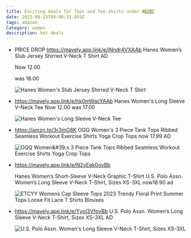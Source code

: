```yaml
---
title: Exciting deals for Tops and Tee-shirts under 💲2️⃣0️⃣
date: 2023-08-15T09:06:31.059Z
tags: amazon
Category: women
description: hot deals
---
```

* PRICE DROP
  https://mavely.app.link/e/jNndr4VXAAb
  Hanes Women’s Slub Jersey Shirred V-Neck T Shirt
  AD

  Now 12.00

  was 18.00<!--StartFragment-->

  ![Hanes Women's Slub Jersey Shirred V-Neck T Shirt](https://i5.walmartimages.com/seo/Hanes-Women-s-Slub-Jersey-Shirred-V-Neck-T-Shirt_a29ca2be-022e-45a2-ac9a-a7d746b04ca6_1.d7a2597f4a9b4568ce23f99329bbdd41.jpeg?odnHeight=2000&odnWidth=2000&odnBg=FFFFFF)

  <!--EndFragment-->
* https://mavely.app.link/e/hk0mWacYAAb
  Hanes Women's Long Sleeve V-Neck Tee
  Now 12.00
  was 17.00<!--StartFragment-->

  ![Hanes Women's Long Sleeve V-Neck Tee](https://i5.walmartimages.com/seo/Hanes-Women-s-Long-Sleeve-V-Neck-Tee_81ae04b6-542e-40e4-8fa5-d3bbb8e3a7d4.f1fe1bf3572bf7e73de171feebf8b955.jpeg?odnHeight=612&odnWidth=612&odnBg=FFFFFF)

  <!--EndFragment-->
* https://amzn.to/3r3mG8K
  OQQ Women's 3 Piece Tank Tops Ribbed Seamless Workout Exercise Shirts Yoga Crop Tops now 17.99
  AD

  ![OQQ Women\&#39;s 3 Piece Tank Tops Ribbed Seamless Workout Exercise Shirts Yoga Crop Tops](https://m.media-amazon.com/images/I/51d6OtIphjL._AC_UY679_.jpg)

  <!--EndFragment-->
* https://mavely.app.link/e/N2vEek0ovBb

  Hanes Women’s Short-Sleeve V-Neck Graphic T-Shirt 
  U.S. Polo Assn. Women’s Long Sleeve V-Neck T-Shirt, Sizes XS-3XL now18.90 ad<!--StartFragment-->

  ![ETCYY Womens Cap Sleeve Tops 2023 Trendy Floral Print Summer Tops Loose Fit Lace T Shirts Blouses](https://m.media-amazon.com/images/I/61Uv5Y+nd9L._AC_UY679_.jpg)

  <!--EndFragment-->


* https://mavely.app.link/e/YyoI3VfpvBb
  U.S. Polo Assn. Women’s Long Sleeve V-Neck T-Shirt, Sizes XS-3XL
  AD<!--StartFragment-->

  ![U.S. Polo Assn. Women's Long Sleeve V-Neck T-Shirt, Sizes XS-3XL](https://i5.walmartimages.com/seo/U-S-Polo-Assn-Women-s-Long-Sleeve-V-Neck-T-Shirt-Sizes-XS-3XL_98f2e665-821f-4ef8-8b4e-b64ad9cc8a33.a53c45a69d813432485b440eda719d6a.jpeg?odnHeight=2000&odnWidth=2000&odnBg=FFFFFF)

  <!--EndFragment-->